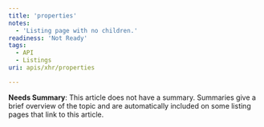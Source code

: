 ```yaml
---
title: 'properties'
notes:
  - 'Listing page with no children.'
readiness: 'Not Ready'
tags:
  - API
  - Listings
uri: apis/xhr/properties

---
```

**Needs Summary**: This article does not have a summary. Summaries give a brief overview of the topic and are automatically included on some listing pages that link to this article.

